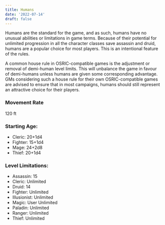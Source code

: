 ```yaml
---
title: Humans
date: '2022-07-14'
draft: false
---
```


Humans are the standard for the game, and as such, humans have no unusual abilities or limitations in game terms. Because of their potential for unlimited progression in all the character classes save assassin and druid, humans are a popular choice for most players. This is an intentional feature of the rules.

A common house rule in OSRIC-compatible games is the adjustment or removal of demi-human level limits. This will unbalance the game in favour of demi-humans unless humans are given some corresponding advantage. GMs considering such a house rule for their own OSRIC-compatible games are advised to ensure that in most campaigns, humans should still represent an attractive choice for their players.

### Movement Rate

120 ft

### Starting Age:

- Cleric: 20+1d4
- Fighter: 15+1d4
- Mage: 24+2d8
- Thief: 20+1d4

### Level Limitations:

- Assassin: 15
- Cleric: Unlimited
- Druid: 14
- Fighter: Unlimited
- Illusionist: Unlimited
- Magic: User Unlimited
- Paladin: Unlimited
- Ranger: Unlimited
- Thief: Unlimited
